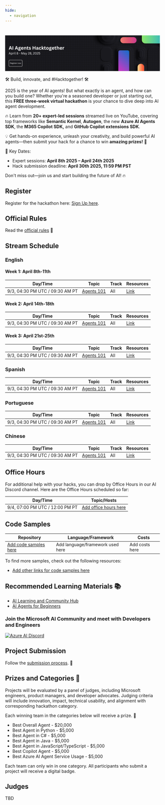 ```yaml
---
hide:
  - navigation
---
```


# 

<img alt="AI Agents Hackathon 2025" src="media/banner.png">

🛠️ Build, innovate, and #Hacktogether! 🛠️

2025 is the year of AI agents! But what exactly is an agent, and how can you build one? Whether you're a seasoned developer or just starting out, this **FREE three-week virtual hackathon** is your chance to dive deep into AI agent development.

🔥 Learn from **20+ expert-led sessions** streamed live on YouTube, covering top frameworks like **Semantic Kernel**, **Autogen**, the new **Azure AI Agents SDK**, the **M365 Copilot SDK,** and **GitHub Copilot extensions SDK**.

💡 Get hands-on experience, unleash your creativity, and build powerful AI agents—then submit your hack for a chance to win **amazing prizes!** 💸

📅 Key Dates:
* Expert sessions: **April 8th 2025 – April 24th 2025**
* Hack submission deadline: **April 30th 2025, 11:59 PM PST**

Don't miss out—join us and start building the future of AI! 🔥

## Register

Register for the hackathon here: [Sign Up here](registration.md).

## Official Rules

Read the [official rules](rules.md) 📃

## Stream Schedule

### English

#### Week 1: April 8th-11th

| Day/Time              | Topic                    | Track                    | Resources                |
| --------------------- | ------------------------ | ------------------------ | ------------------------ |
| 9/3, 04:30 PM UTC / 09:30 AM PT    | [Agents 101](https://aka.ms/agenthack) | All | [Link](https://aka.ms/agenthack) |

#### Week 2: April 14th-18th

| Day/Time              | Topic                    | Track                    | Resources                |
| --------------------- | ------------------------ | ------------------------ | ------------------------ |
| 9/3, 04:30 PM UTC / 09:30 AM PT    | [Agents 101](https://aka.ms/agenthack) | All | [Link](https://aka.ms/agenthack) |

#### Week 3: April 21st-25th

| Day/Time              | Topic                    | Track                    | Resources                |
| --------------------- | ------------------------ | ------------------------ | ------------------------ |
| 9/3, 04:30 PM UTC / 09:30 AM PT    | [Agents 101](https://aka.ms/agenthack) | All | [Link](https://aka.ms/agenthack) |

### Spanish

| Day/Time              | Topic                    | Track                    | Resources                |
| --------------------- | ------------------------ | ------------------------ | ------------------------ |
| 9/3, 04:30 PM UTC / 09:30 AM PT    | [Agents 101](https://aka.ms/agenthack) | All | [Link](https://aka.ms/agenthack) |

### Portuguese

| Day/Time              | Topic                    | Track                    | Resources                |
| --------------------- | ------------------------ | ------------------------ | ------------------------ |
| 9/3, 04:30 PM UTC / 09:30 AM PT    | [Agents 101](https://aka.ms/agenthack) | All | [Link](https://aka.ms/agenthack) |

### Chinese

| Day/Time              | Topic                    | Track                    | Resources                |
| --------------------- | ------------------------ | ------------------------ | ------------------------ |
| 9/3, 04:30 PM UTC / 09:30 AM PT    | [Agents 101](https://aka.ms/agenthack) | All | [Link](https://aka.ms/agenthack) |

## Office Hours

For additional help with your hacks, you can drop by Office Hours in our AI Discord channel. Here are the Office Hours scheduled so far:


| Day/Time              | Topic/Hosts                              |
| --------------------- | ---------------------------------------- |
| 9/4, 07:00 PM UTC / 12:00 PM PT | [Add office hours here](https://aka.ms/agenthack) |

## Code Samples


| Repository            | Language/Framework     | Costs |
| --------------------- | ---------------------- | ------ |
| [Add code samples here](https://aka.ms/agenthack) | Add language/framework used here | Add costs here |

To find more samples, check out the following resources:

* [Add other links for code samples here](https://aka.ms/agenthack)

## Recommended Learning Materials 📚

* [AI Learning and Community Hub](https://learn.microsoft.com/ai/)
* [AI Agents for Beginners](https://aka.ms/ai-agents-beginners)

### Join the Microsoft AI Community and meet with Developers and Engineers 

[![Azure AI Discord](https://dcbadge.limes.pink/api/server/kzRShWzttr)](https://aka.ms/AzureAI/Discord)

## Project Submission

Follow the [submission process](submission.md).
📝
## Prizes and Categories 🏅

Projects will be evaluated by a panel of judges, including Microsoft engineers, product managers, and developer advocates. Judging criteria will include innovation, impact, technical usability, and alignment with corresponding hackathon category.

Each winning team in the categories below will receive a prize. 💸

* Best Overall Agent - $20,000
* Best Agent in Python - $5,000
* Best Agent in C# - $5,000
* Best Agent in Java - $5,000
* Best Agent in JavaScript/TypeScript - $5,000
* Best Copilot Agent - $5,000
* Best Azure AI Agent Service Usage - $5,000

Each team can only win in one category.
All participants who submit a project will receive a digital badge.

## Judges

TBD
